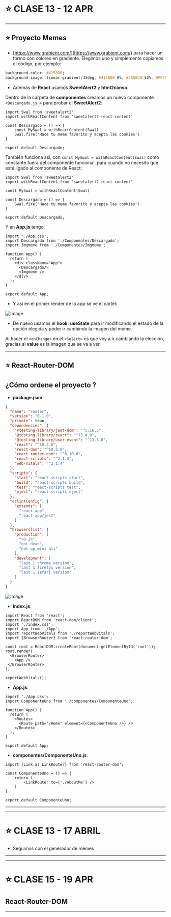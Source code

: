 # :star: CLASE 13 - 12 APR

---

## :star: Proyecto Memes


- [https://www.grabient.com/](https://www.grabient.com/) para hacer un formo con colores en gradiente. Elegimos uno y simplemente copiamos el código, por ejemplo:

```CSS
background-color: #4158D0;
background-image: linear-gradient(43deg, #4158D0 0%, #C850C0 52%, #FFCC70 100%);
```

- Además de **React** usamos **SweetAlert2** y **html2canva**.

Dentro de la carpeta de **componentes** creamos un nuevo componente `<Descargado.js >` para probar el **SweetAlert2**:

```JSX
import Swal from 'sweetalert2'
import withReactContent from 'sweetalert2-react-content'

const Descargado = () => {
    const MySwal = withReactContent(Swal)
    Swal.fire('Hace tu meme favorito y acepta las cookies')
}

export default Descargado;
```

También funciona así, con `const MySwal = withReactContent(Swal)` como constante fuera del componente funcional, para cuando no necesito que esté ligado al componente de React:

```JSX
import Swal from 'sweetalert2'
import withReactContent from 'sweetalert2-react-content'

const MySwal = withReactContent(Swal)

const Descargado = () => {    
    Swal.fire('Hace tu meme favorito y acepta las cookies')
}

export default Descargado;
```

Y en **App.js** tengo:

```JSX
import './App.css';
import Descargado from './Componentes/Descargado';
import Imgmeme from './Componentes/Imgmeme';

function App() {
  return (
    <div className="App">
      <Descargado/>
      <Imgmeme />
    </div>
  );
}

export default App;
```

- Y asi en el primer render de la app se ve el cartel:

![image](https://user-images.githubusercontent.com/72580574/232357121-24fb0f43-2167-4fd6-b31e-f56be0ea6be5.png)

- De nuevo usamos el **hook**: **useState** para ir modificando el estado de la opción elegida y poder ir cambindo la imagen del meme.

Al hacer el `<onChange>` en el `<Select>` es que voy a ir cambiando la elección, gracias al **value** es la imagen que se va a ver.


---

## :star: React-Router-DOM


## ¿Cómo ordene el proyecto ?

- **package.json**:

```JSON
{
  "name": "router",
  "version": "0.1.0",
  "private": true,
  "dependencies": {
    "@testing-library/jest-dom": "^5.16.5",
    "@testing-library/react": "^13.4.0",
    "@testing-library/user-event": "^13.5.0",
    "react": "^18.2.0",
    "react-dom": "^18.2.0",
    "react-router-dom": "^6.10.0",
    "react-scripts": "^2.1.3",
    "web-vitals": "^2.1.4"
  },
  "scripts": {
    "start": "react-scripts start",
    "build": "react-scripts build",
    "test": "react-scripts test",
    "eject": "react-scripts eject"
  },
  "eslintConfig": {
    "extends": [
      "react-app",
      "react-app/jest"
    ]
  },
  "browserslist": {
    "production": [
      ">0.2%",
      "not dead",
      "not op_mini all"
    ],
    "development": [
      "last 1 chrome version",
      "last 1 firefox version",
      "last 1 safari version"
    ]
  }
}
```

![image](https://user-images.githubusercontent.com/72580574/232355730-c3823fdc-a92e-42ae-a845-d167efb1b864.png)

- **index.js**:

```JSX
import React from 'react';
import ReactDOM from 'react-dom/client';
import './index.css';
import App from './App';
import reportWebVitals from './reportWebVitals';
import {BrowserRouter} from 'react-router-dom';

const root = ReactDOM.createRoot(document.getElementById('root'));
root.render(
  <BrowserRouter>
    <App />
 </BrowserRouter>
);

reportWebVitals();
```

- **App.js**:

```JSX
import './App.css';
import ComponenteUno from './componentes/ComponenteUno';

function App() {
  return (
    <Routes>
      <Route path="/Home" element={<ComponenteUno />} />
    </Routes>
  );
}

export default App;
```

- **componentes/ComponenteUno.js**: 

```JSX
import {Link as LinkRouter} from 'react-router-dom';

const ComponenteUno = () => {
    return (
        <LinkRouter to={'./AboutMe'} />
    )
}

export default ComponenteUno;
```

---
---

# :star: CLASE 13 - 17 ABRIL

- Seguimos con el generador de memes


---
---

# :star: CLASE 15 - 19 APR

## React-Router-DOM

---
